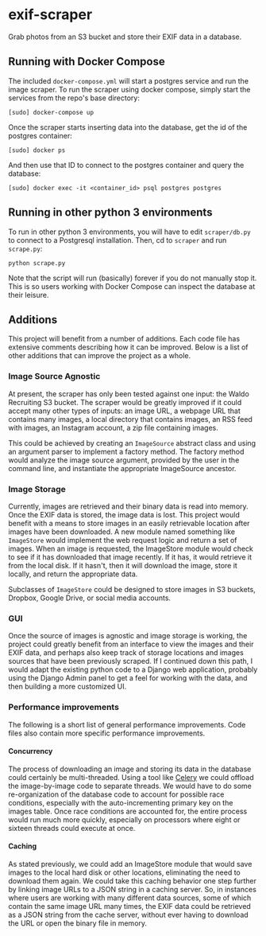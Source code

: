 # exif-scraper
Grab photos from an S3 bucket and store their EXIF data in a database.

## Running with Docker Compose
The included `docker-compose.yml` will start a postgres service and run the image scraper. To run the scraper using docker compose, simply start the services from the repo's base directory:

    [sudo] docker-compose up

Once the scraper starts inserting data into the database, get the id of the postgres container:

    [sudo] docker ps

And then use that ID to connect to the postgres container and query the database:

    [sudo] docker exec -it <container_id> psql postgres postgres

## Running in other python 3 environments
To run in other python 3 environments, you will have to edit `scraper/db.py` to connect to a Postgresql installation. Then, cd to `scraper` and run `scrape.py`:

    python scrape.py

Note that the script will run (basically) forever if you do not manually stop it. This is so users working with Docker Compose can inspect the database at their leisure.

## Additions

This project will benefit from a number of additions. Each code file has extensive comments describing how it can be improved. Below is a list of other additions that can improve the project as a whole.

### Image Source Agnostic
At present, the scraper has only been tested against one input: the Waldo Recruiting S3 bucket. The scraper would be greatly improved if it could accept many other types of inputs: an image URL, a webpage URL that contains many images, a local directory that contains images, an RSS feed with images, an Instagram account, a zip file containing images.

This could be achieved by creating an `ImageSource` abstract class and using an argument parser to implement a factory method. The factory method would analyze the image source argument, provided by the user in the command line, and instantiate the appropriate ImageSource ancestor.

### Image Storage
Currently, images are retrieved and their binary data is read into memory. Once the EXIF data is stored, the image data is lost. This project would benefit with a means to store images in an easily retrievable location after images have been downloaded. A new module named something like `ImageStore` would implement the web request logic and return a set of images. When an image is requested, the ImageStore module would check to see if it has downloaded that image recently. If it has, it would retrieve it from the local disk. If it hasn't, then it will download the image, store it locally, and return the appropriate data.

Subclasses of `ImageStore` could be designed to store images in S3 buckets, Dropbox, Google Drive, or social media accounts.

### GUI
Once the source of images is agnostic and image storage is working, the project could greatly benefit from an interface to view the images and their EXIF data, and perhaps also keep track of storage locations and images sources that have been previously scraped. If I continued down this path, I would adapt the existing python code to a Django web application, probably using the Django Admin panel to get a feel for working with the data, and then building a more customized UI.

### Performance improvements

The following is a short list of general performance improvements. Code files also contain more specific performance improvements.

#### Concurrency
The process of downloading an image and storing its data in the database could certainly be multi-threaded. Using a tool like [Celery](http://www.celeryproject.org/) we could offload the image-by-image code to separate threads. We would have to do some re-organization of the database code to account for possible race conditions, especially with the auto-incrementing primary key on the images table. Once race conditions are accounted for, the entire process would run much more quickly, especially on processors where eight or sixteen threads could execute at once.

#### Caching
As stated previously, we could add an ImageStore module that would save images to the local hard disk or other locations, eliminating the need to download them again. We could take this caching behavior one step further by linking image URLs to a JSON string in a caching server. So, in instances where users are working with many different data sources, some of which contain the same image URL many times, the EXIF data could be retrieved as a JSON string from the cache server, without ever having to download the URL or open the binary file in memory.
